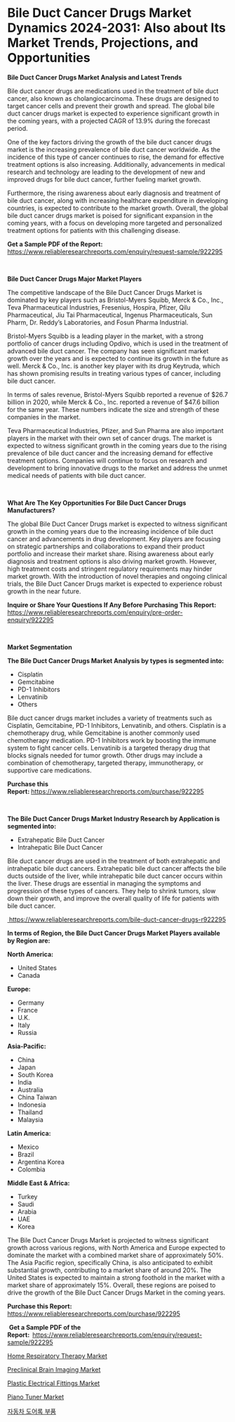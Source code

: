 <p><h1>Bile Duct Cancer Drugs Market Dynamics 2024-2031: Also about Its Market Trends, Projections, and Opportunities</h1></p><p><strong>Bile Duct Cancer Drugs Market Analysis and Latest Trends</strong></p>
<p><p>Bile duct cancer drugs are medications used in the treatment of bile duct cancer, also known as cholangiocarcinoma. These drugs are designed to target cancer cells and prevent their growth and spread. The global bile duct cancer drugs market is expected to experience significant growth in the coming years, with a projected CAGR of 13.9% during the forecast period.</p><p>One of the key factors driving the growth of the bile duct cancer drugs market is the increasing prevalence of bile duct cancer worldwide. As the incidence of this type of cancer continues to rise, the demand for effective treatment options is also increasing. Additionally, advancements in medical research and technology are leading to the development of new and improved drugs for bile duct cancer, further fueling market growth.</p><p>Furthermore, the rising awareness about early diagnosis and treatment of bile duct cancer, along with increasing healthcare expenditure in developing countries, is expected to contribute to the market growth. Overall, the global bile duct cancer drugs market is poised for significant expansion in the coming years, with a focus on developing more targeted and personalized treatment options for patients with this challenging disease.</p></p>
<p><strong>Get a Sample PDF of the Report:&nbsp;</strong> <a href="https://www.reliableresearchreports.com/enquiry/request-sample/922295">https://www.reliableresearchreports.com/enquiry/request-sample/922295</a></p>
<p>&nbsp;</p>
<p><strong>Bile Duct Cancer Drugs Major Market Players</strong></p>
<p><p>The competitive landscape of the Bile Duct Cancer Drugs Market is dominated by key players such as Bristol-Myers Squibb, Merck & Co., Inc., Teva Pharmaceutical Industries, Fresenius, Hospira, Pfizer, Qilu Pharmaceutical, Jiu Tai Pharmaceutical, Ingenus Pharmaceuticals, Sun Pharm, Dr. Reddy’s Laboratories, and Fosun Pharma Industrial.</p><p>Bristol-Myers Squibb is a leading player in the market, with a strong portfolio of cancer drugs including Opdivo, which is used in the treatment of advanced bile duct cancer. The company has seen significant market growth over the years and is expected to continue its growth in the future as well. Merck & Co., Inc. is another key player with its drug Keytruda, which has shown promising results in treating various types of cancer, including bile duct cancer.</p><p>In terms of sales revenue, Bristol-Myers Squibb reported a revenue of $26.7 billion in 2020, while Merck & Co., Inc. reported a revenue of $47.6 billion for the same year. These numbers indicate the size and strength of these companies in the market.</p><p>Teva Pharmaceutical Industries, Pfizer, and Sun Pharma are also important players in the market with their own set of cancer drugs. The market is expected to witness significant growth in the coming years due to the rising prevalence of bile duct cancer and the increasing demand for effective treatment options. Companies will continue to focus on research and development to bring innovative drugs to the market and address the unmet medical needs of patients with bile duct cancer.</p></p>
<p>&nbsp;</p>
<p><strong>What Are The Key Opportunities For Bile Duct Cancer Drugs Manufacturers?</strong></p>
<p><p>The global Bile Duct Cancer Drugs market is expected to witness significant growth in the coming years due to the increasing incidence of bile duct cancer and advancements in drug development. Key players are focusing on strategic partnerships and collaborations to expand their product portfolio and increase their market share. Rising awareness about early diagnosis and treatment options is also driving market growth. However, high treatment costs and stringent regulatory requirements may hinder market growth. With the introduction of novel therapies and ongoing clinical trials, the Bile Duct Cancer Drugs market is expected to experience robust growth in the near future.</p></p>
<p><strong>Inquire or Share Your Questions If Any Before Purchasing This Report:</strong> <a href="https://www.reliableresearchreports.com/enquiry/pre-order-enquiry/922295">https://www.reliableresearchreports.com/enquiry/pre-order-enquiry/922295</a></p>
<p>&nbsp;</p>
<p><strong>Market Segmentation</strong></p>
<p><strong>The Bile Duct Cancer Drugs Market Analysis by types is segmented into:</strong></p>
<p><ul><li>Cisplatin</li><li>Gemcitabine</li><li>PD-1 Inhibitors</li><li>Lenvatinib</li><li>Others</li></ul></p>
<p><p>Bile duct cancer drugs market includes a variety of treatments such as Cisplatin, Gemcitabine, PD-1 Inhibitors, Lenvatinib, and others. Cisplatin is a chemotherapy drug, while Gemcitabine is another commonly used chemotherapy medication. PD-1 Inhibitors work by boosting the immune system to fight cancer cells. Lenvatinib is a targeted therapy drug that blocks signals needed for tumor growth. Other drugs may include a combination of chemotherapy, targeted therapy, immunotherapy, or supportive care medications.</p></p>
<p><strong>Purchase this Report:&nbsp;</strong><a href="https://www.reliableresearchreports.com/purchase/922295">https://www.reliableresearchreports.com/purchase/922295</a></p>
<p>&nbsp;</p>
<p><strong>The Bile Duct Cancer Drugs Market Industry Research by Application is segmented into:</strong></p>
<p><ul><li>Extrahepatic Bile Duct Cancer</li><li>Intrahepatic Bile Duct Cancer</li></ul></p>
<p><p>Bile duct cancer drugs are used in the treatment of both extrahepatic and intrahepatic bile duct cancers. Extrahepatic bile duct cancer affects the bile ducts outside of the liver, while intrahepatic bile duct cancer occurs within the liver. These drugs are essential in managing the symptoms and progression of these types of cancers. They help to shrink tumors, slow down their growth, and improve the overall quality of life for patients with bile duct cancer.</p></p>
<p><a href="https://www.reliableresearchreports.com/bile-duct-cancer-drugs-r922295">&nbsp;https://www.reliableresearchreports.com/bile-duct-cancer-drugs-r922295</a></p>
<p><strong>In terms of Region, the Bile Duct Cancer Drugs Market Players available by Region are:</strong></p>
<p>
    <p> <strong> North America: </strong>
        <ul>
            <li>United States</li>
            <li>Canada</li>
        </ul>
        </p> 
    <p> <strong> Europe: </strong>
        <ul>
            <li>Germany</li>
            <li>France</li>
            <li>U.K.</li>
            <li>Italy</li>
            <li>Russia</li>
        </ul>
        </p> 
    <p> <strong> Asia-Pacific: </strong>
        <ul>
            <li>China</li>
            <li>Japan</li>
            <li>South Korea</li>
            <li>India</li>
            <li>Australia</li>
            <li>China Taiwan</li>
            <li>Indonesia</li>
            <li>Thailand</li>
            <li>Malaysia</li>
        </ul>
        </p> 
    <p> <strong> Latin America: </strong>
        <ul>
            <li>Mexico</li>
            <li>Brazil</li>
            <li>Argentina Korea</li>
            <li>Colombia</li>
        </ul>
        </p> 
    <p> <strong> Middle East & Africa: </strong>
        <ul>
            <li>Turkey</li>
            <li>Saudi</li>
            <li>Arabia</li>
            <li>UAE</li>
            <li>Korea</li>
        </ul>
    </p>
    </p>
<p><p>The Bile Duct Cancer Drugs Market is projected to witness significant growth across various regions, with North America and Europe expected to dominate the market with a combined market share of approximately 50%. The Asia Pacific region, specifically China, is also anticipated to exhibit substantial growth, contributing to a market share of around 20%. The United States is expected to maintain a strong foothold in the market with a market share of approximately 15%. Overall, these regions are poised to drive the growth of the Bile Duct Cancer Drugs Market in the coming years.</p></p>
<p><strong>Purchase this Report: </strong><a href="https://www.reliableresearchreports.com/purchase/922295">https://www.reliableresearchreports.com/purchase/922295</a></p>
<p>&nbsp;<strong>Get a Sample PDF of the Report:&nbsp;&nbsp;</strong><a href="https://www.reliableresearchreports.com/enquiry/request-sample/922295">https://www.reliableresearchreports.com/enquiry/request-sample/922295</a></p>
<p><strong></strong></p>
<p><p><a href="https://github.com/barbarakss89/Market-Research-Report-List-1/blob/main/home-respiratory-therapy-market.md">Home Respiratory Therapy Market</a></p><p><a href="https://github.com/nicholepatriciadoylenwnrjr0/Market-Research-Report-List-2/blob/main/preclinical-brain-imaging-market.md">Preclinical Brain Imaging Market</a></p><p><a href="https://www.linkedin.com/pulse/plastic-electrical-fittings-market-share-evolution-growth-wx2ve?trackingId=iQ%2BvtIk4EdTgaPySlCLEZA%3D%3D">Plastic Electrical Fittings Market</a></p><p><a href="https://www.linkedin.com/pulse/piano-tuner-market-report-reveals-latest-trends-growth-opportunities-2vg8f?trackingId=3PyQO7WeWdO6BCwHQl5ESw%3D%3D">Piano Tuner Market</a></p><p><a href="https://github.com/laholand/Market-Research-Report-List-3/blob/main/688948253739.md">자동차 도어록 부품</a></p></p>